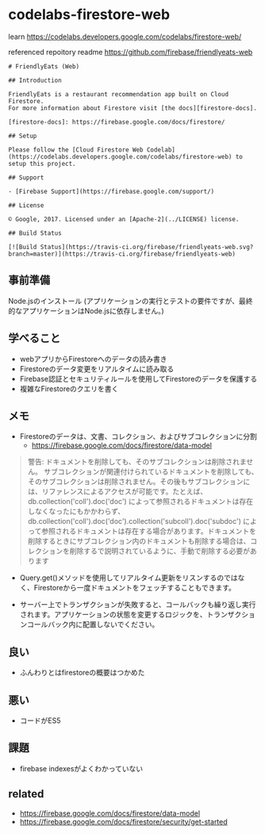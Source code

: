 # codelabs-firestore-web
learn https://codelabs.developers.google.com/codelabs/firestore-web/

referenced repoitory readme
https://github.com/firebase/friendlyeats-web

```
# FriendlyEats (Web)

## Introduction

FriendlyEats is a restaurant recommendation app built on Cloud Firestore.
For more information about Firestore visit [the docs][firestore-docs].

[firestore-docs]: https://firebase.google.com/docs/firestore/

## Setup

Please follow the [Cloud Firestore Web Codelab](https://codelabs.developers.google.com/codelabs/firestore-web) to setup this project.

## Support

- [Firebase Support](https://firebase.google.com/support/)

## License

© Google, 2017. Licensed under an [Apache-2](../LICENSE) license.

## Build Status

[![Build Status](https://travis-ci.org/firebase/friendlyeats-web.svg?branch=master)](https://travis-ci.org/firebase/friendlyeats-web)

```

## 事前準備

Node.jsのインストール
(アプリケーションの実行とテストの要件ですが、最終的なアプリケーションはNode.jsに依存しません。)

## 学べること

- webアプリからFirestoreへのデータの読み書き
- Firestoreのデータ変更をリアルタイムに読み取る
- Firebase認証とセキュリティルールを使用してFirestoreのデータを保護する
- 複雑なFirestoreのクエリを書く

## メモ

- Firestoreのデータは、文書、コレクション、およびサブコレクションに分割
    - https://firebase.google.com/docs/firestore/data-model


> 警告: ドキュメントを削除しても、そのサブコレクションは削除されません。
> サブコレクションが関連付けられているドキュメントを削除しても、そのサブコレクションは削除されません。その後もサブコレクションには、リファレンスによるアクセスが可能です。たとえば、db.collection('coll').doc('doc') によって参照されるドキュメントは存在しなくなったにもかかわらず、db.collection('coll').doc('doc').collection('subcoll').doc('subdoc') によって参照されるドキュメントは存在する場合があります。ドキュメントを削除するときにサブコレクション内のドキュメントも削除する場合は、コレクションを削除するで説明されているように、手動で削除する必要があります

- Query.get()メソッドを使用してリアルタイム更新をリスンするのではなく、Firestoreから一度ドキュメントをフェッチすることもできます。

- サーバー上でトランザクションが失敗すると、コールバックも繰り返し実行されます。アプリケーションの状態を変更するロジックを、トランザクションコールバック内に配置しないでください。

## 良い

- ふんわりとはfirestoreの概要はつかめた

## 悪い

- コードがES5

## 課題

- firebase indexesがよくわかっていない

## related

- https://firebase.google.com/docs/firestore/data-model
- https://firebase.google.com/docs/firestore/security/get-started
